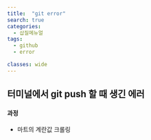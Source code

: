 ```yaml
---
title:  "git error"
search: true
categories:
  - 삽질메뉴얼
tags:
  - github
  - error

classes: wide
---
```


## 터미널에서 git push 할 때 생긴 에러

#### 과정
  - 마트의 계란값 크롤링
